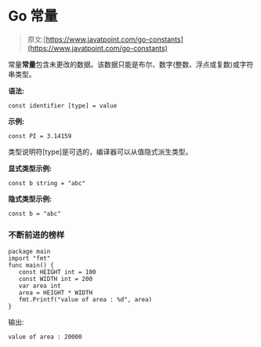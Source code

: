 # Go 常量

> 原文:[https://www.javatpoint.com/go-constants](https://www.javatpoint.com/go-constants)

常量**常量**包含未更改的数据。该数据只能是布尔、数字(整数、浮点或复数)或字符串类型。

**语法:**

```
const identifier [type] = value

```

**示例:**

```
const PI = 3.14159

```

类型说明符[type]是可选的，编译器可以从值隐式派生类型。

**显式类型示例:**

```
const b string = "abc"

```

**隐式类型示例:**

```
const b = "abc"

```

### 不断前进的榜样

```
package main
import "fmt"
func main() {
   const HEIGHT int = 100
   const WIDTH int = 200
   var area int
   area = HEIGHT * WIDTH
   fmt.Printf("value of area : %d", area)
}

```

输出:

```
value of area : 20000

```